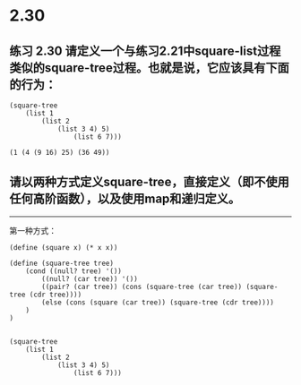 # 2.30

## 练习 2.30 请定义一个与练习2.21中square-list过程类似的square-tree过程。也就是说，它应该具有下面的行为：

```
(square-tree
    (list 1
        (list 2
            (list 3 4) 5)
                (list 6 7)))

(1 (4 (9 16) 25) (36 49))
```

## 请以两种方式定义square-tree，直接定义（即不使用任何高阶函数），以及使用map和递归定义。

---

第一种方式：

```eval-scheme
(define (square x) (* x x))

(define (square-tree tree) 
    (cond ((null? tree) '())
        ((null? (car tree)) '())
        ((pair? (car tree)) (cons (square-tree (car tree)) (square-tree (cdr tree))))
        (else (cons (square (car tree)) (square-tree (cdr tree))))
    )
)


(square-tree
    (list 1
        (list 2
            (list 3 4) 5)
                (list 6 7)))
```